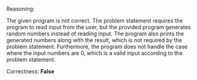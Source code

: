 Reasoning:

The given program is not correct. The problem statement requires the program to read input from the user, but the provided program generates random numbers instead of reading input. The program also prints the generated numbers along with the result, which is not required by the problem statement. Furthermore, the program does not handle the case where the input numbers are 0, which is a valid input according to the problem statement.

Correctness: **False**